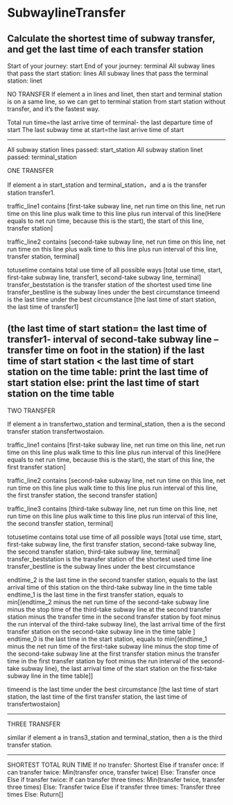 # SubwaylineTransfer
Calculate the shortest time of subway transfer, and get the last time of each transfer station
----------------------------------------------------------------------------------------------------------------------
Start of your journey: start
End of your journey: terminal
All subway lines that pass the start station: lines
All subway lines that pass the terminal station: linet

NO TRANSFER
If element a in lines and linet, then start and terminal station is on a same line, so we can get to terminal station from start station without transfer, and it’s the fastest way.

Total run time=the last arrive time of terminal- the last departure time of start
The last subway time at start=the last arrive time of start

------------------------------------------------------------------------------------------------------------------------

All subway station lines passed: start_station
All subway station linet passed: terminal_station

ONE TRANSFER
 
If element a in start_station and terminal_station，and a is the transfer station transfer1.

traffic_line1 contains [first-take subway line, net run time on this line, net run time on this line plus walk time to this line plus run interval of this line(Here equals to net run time, because this is the start), the start of this line, transfer station]

traffic_line2 contains [second-take subway line, net run time on this line, net run time on this line plus walk time to this line plus run interval of this line, transfer station, terminal]

totusetime contains total use time of all possible ways [total use time, start, first-take subway line, transfer1, second-take subway line, terminal]
transfer_beststation is the transfer station of the shortest used time line
transfer_bestline is the subway lines under the best circumstance
timeend is the last time under the best circumstance [the last time of start station, the last time of transfer1]

(the last time of start station= the last time of transfer1- interval of second-take subway line –transfer time on foot in the station)
if the last time of start station < the last time of start station on the time table:
	print the last time of start station
else:
	print the last time of start station on the time table
-------------------------------------------------------------------------------------------------------------------------
TWO TRANSFER
 
If element a in transfertwo_station and terminal_station, then a is the second transfer station transfertwostaion.

traffic_line1 contains [first-take subway line, net run time on this line, net run time on this line plus walk time to this line plus run interval of this line(Here equals to net run time, because this is the start), the start of this line, the first transfer station]

traffic_line2 contains [second-take subway line, net run time on this line, net run time on this line plus walk time to this line plus run interval of this line, the first transfer station, the second transfer station]

traffic_line3 contains [third-take subway line, net run time on this line, net run time on this line plus walk time to this line plus run interval of this line, the second transfer station, terminal]

totusetime contains total use time of all possible ways [total use time, start, first-take subway line, the first transfer station, second-take subway line, the second transfer station, third-take subway line, terminal]
transfer_beststation is the transfer station of the shortest used time line
transfer_bestline is the subway lines under the best circumstance

endtime_2 is the last time in the second transfer station, equals to the last arrival time of this station on the third-take subway line in the time table
endtime_1 is the last time in the first transfer station, equals to min[(endtime_2 minus the net run time of the second-take subway line minus the stop time of the third-take subway line at the second transfer station minus the transfer time in the second transfer station by foot minus the run interval of the third-take subway line), the last arrival time of the first transfer station on the second-take subway line in the time table ]
endtime_0 is the last time in the start station, equals to min[(endtime_1 minus the net run time of the first-take subway line minus the stop time of the second-take subway line at the first transfer station minus the transfer time in the first transfer station by foot minus the run interval of the second-take subway line), the last arrival time of the start station on the first-take subway line in the time table]]

timeend is the last time under the best circumstance [the last time of start station, the last time of the first transfer station, the last time of transfertwostaion]

-------------------------------------------------------------------------------------------------------------------------

THREE TRANSFER
 

similar
if element a in trans3_station and terminal_station, then a is the third transfer station.

----------------------------------------------------------------------------------------------------------------------------------- 

SHORTEST TOTAL RUN TIME 
If no transfer:
		Shortest
	Else if transfer once:
		If can transfer twice:
			Min(transfer once, transfer twice)
		Else:
			Transfer once
	Else if transfer twice:
		If can transfer three times:
			Min(transfer twice, transfer three times)
		Else:
			Transfer twice
	Else if transfer three times:
		Transfer three times
	Else:
		Ruturn[]

	







